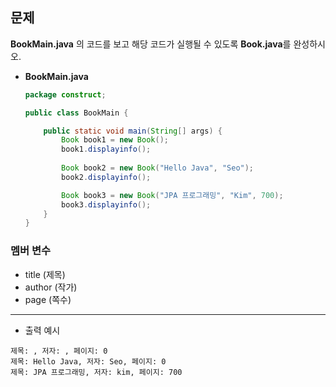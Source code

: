 ## 문제

**BookMain.java** 의 코드를 보고 해당 코드가 실행될 수 있도록 **Book.java**를 완성하시오.

- **BookMain.java**
    
    ```java
    package construct;
    
    public class BookMain {
    
        public static void main(String[] args) {
            Book book1 = new Book();
            book1.displayinfo();
            
            Book book2 = new Book("Hello Java", "Seo");
            book2.displayinfo();
    
            Book book3 = new Book("JPA 프로그래밍", "Kim", 700);
            book3.displayinfo();
        }
    }
    
    ```
    

### 멤버 변수

- title (제목)
- author (작가)
- page (쪽수)

---

- 출력 예시

```
제목: , 저자: , 페이지: 0
제목: Hello Java, 저자: Seo, 페이지: 0
제목: JPA 프로그래밍, 저자: kim, 페이지: 700
```
